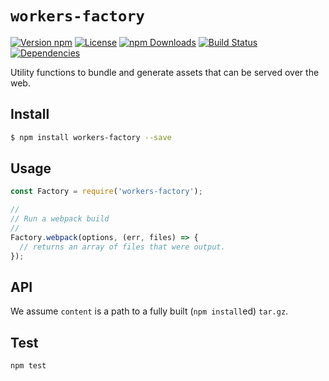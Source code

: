 # `workers-factory`

[![Version npm](https://img.shields.io/npm/v/workers-factory.svg?style=flat-square)](https://www.npmjs.com/package/workers-factory)
[![License](https://img.shields.io/npm/l/workers-factory.svg?style=flat-square)](https://github.com/warehouseai/workers-factory/blob/master/LICENSE)
[![npm Downloads](https://img.shields.io/npm/dm/workers-factory.svg?style=flat-square)](https://npmcharts.com/compare/workers-factory?minimal=true)
[![Build Status](https://travis-ci.org/warehouseai/workers-factory.svg?branch=master)](https://travis-ci.org/warehouseai/workers-factory)
[![Dependencies](https://img.shields.io/david/warehouseai/workers-factory.svg?style=flat-square)](https://github.com/warehouseai/workers-factory/blob/master/package.json)

Utility functions to bundle and generate assets that can be served over the
web.

## Install

```sh
$ npm install workers-factory --save
```

## Usage

```js
const Factory = require('workers-factory');

//
// Run a webpack build
//
Factory.webpack(options, (err, files) => {
  // returns an array of files that were output.
});
```

## API

We assume `content` is a path to a fully built (`npm install`ed) `tar.gz`.

## Test

```sh
npm test
```
